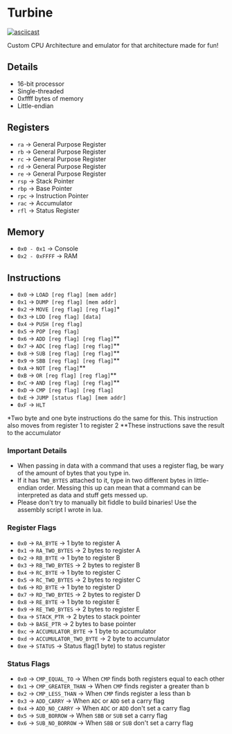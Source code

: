 # Turbine

[![asciicast](https://asciinema.org/a/bkevNpgd5Q4aMDVD2sc0ZMEN4.svg)](https://asciinema.org/a/bkevNpgd5Q4aMDVD2sc0ZMEN4)

Custom CPU Architecture and emulator for that architecture made for fun!

## Details

- 16-bit processor
- Single-threaded
- 0xffff bytes of memory
- Little-endian

## Registers

- `ra`  -> General Purpose Register
- `rb`  -> General Purpose Register
- `rc`  -> General Purpose Register
- `rd`  -> General Purpose Register
- `re`  -> General Purpose Register
- `rsp` -> Stack Pointer
- `rbp` -> Base Pointer
- `rpc` -> Instruction Pointer
- `rac` -> Accumulator
- `rfl` -> Status Register

## Memory

- `0x0 - 0x1`    -> Console
- `0x2 - 0xFFFF` -> RAM

## Instructions

- `0x0`  -> `LOAD [reg flag] [mem addr]`
- `0x1`  -> `DUMP [reg flag] [mem addr]`
- `0x2`  -> `MOVE [reg flag] [reg flag]`*
- `0x3`  -> `LDD [reg flag] [data]`
- `0x4`  -> `PUSH [reg flag]`
- `0x5`  -> `POP [reg flag]`
- `0x6`  -> `ADD [reg flag] [reg flag]`*\*
- `0x7`  -> `ADC [reg flag] [reg flag]`*\*
- `0x8`  -> `SUB [reg flag] [reg flag]`*\*
- `0x9`  -> `SBB [reg flag] [reg flag]`*\*
- `0xA`  -> `NOT [reg flag]`*\*
- `0xB`  -> `OR [reg flag] [reg flag]`*\*
- `0xC`  -> `AND [reg flag] [reg flag]`*\*
- `0xD`  -> `CMP [reg flag] [reg flag]`
- `0xE`  -> `JUMP [status flag] [mem addr]`
- `0xF`  -> `HLT`

*Two byte and one byte instructions do the same for this.
This instruction also moves from register 1 to register 2
*\*These instructions save the result to the accumulator

### Important Details

- When passing in data with a command that uses a register flag,
be wary of the amount of bytes that you type in.
- If it has `TWO_BYTES` attached to it, type in two different bytes
in little-endian order. Messing this up can mean that a command can be
interpreted as data and stuff gets messed up.
- Please don't try to manually bit fiddle to build binaries! Use the assembly script
I wrote in lua.

### Register Flags

- `0x0` -> `RA_BYTE`               -> 1 byte to register A
- `0x1` -> `RA_TWO_BYTES`          -> 2 bytes to register A
- `0x2` -> `RB_BYTE`               -> 1 byte to register B
- `0x3` -> `RB_TWO_BYTES`          -> 2 bytes to register B
- `0x4` -> `RC_BYTE`               -> 1 byte to register C
- `0x5` -> `RC_TWO_BYTES`          -> 2 bytes to register C
- `0x6` -> `RD_BYTE`               -> 1 byte to register D
- `0x7` -> `RD_TWO_BYTES`          -> 2 bytes to register D
- `0x8` -> `RE_BYTE`               -> 1 byte to register E
- `0x9` -> `RE_TWO_BYTES`          -> 2 bytes to register E
- `0xa` -> `STACK_PTR`             -> 2 bytes to stack pointer
- `0xb` -> `BASE_PTR`              -> 2 bytes to base pointer
- `0xc` -> `ACCUMULATOR_BYTE`      -> 1 byte to accumulator
- `0xd` -> `ACCUMULATOR_TWO_BYTE`  -> 2 byte to accumulator
- `0xe` -> `STATUS`                -> Status flag(1 byte) to status register

### Status Flags

- `0x0` -> `CMP_EQUAL_TO`     -> When `CMP` finds both registers equal to each other
- `0x1` -> `CMP_GREATER_THAN` -> When `CMP` finds register a greater than b
- `0x2` -> `CMP_LESS_THAN`    -> When `CMP` finds register a less than b
- `0x3` -> `ADD_CARRY`        -> When `ADC` or `ADD` set a carry flag
- `0x4` -> `ADD_NO_CARRY`     -> When `ADC` or `ADD` don't set a carry flag
- `0x5` -> `SUB_BORROW`       -> When `SBB` or `SUB` set a carry flag
- `0x6` -> `SUB_NO_BORROW`    -> When `SBB` or `SUB` don't set a carry flag

